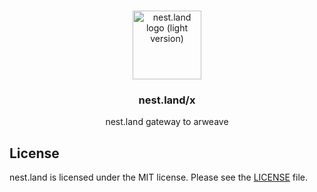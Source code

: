 <br />
<p align="center">
  <a href="https://nest.land/">
    <img src="https://nest.land/images/nest.land/logo_light.svg" alt="nest.land logo (light version)" width="110">
  </a>

  <h3 align="center">nest.land/x</h3>

  <p align="center">
    nest.land gateway to arweave
 </p>
</p>

<!-- TODO: Add a long and clear description -->

## License

nest.land is licensed under the MIT license. Please see the [LICENSE](LICENSE)
file.
